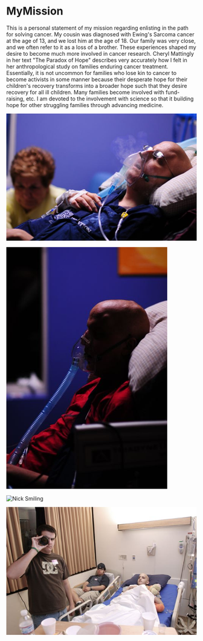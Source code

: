 # MyMission
This is a personal statement of my mission regarding enlisting in the path for solving cancer.  My cousin was diagnosed with Ewing's Sarcoma cancer at the age of 13, and we lost him at the age of 18.  Our family was very close, and we often refer to it as a loss of a brother.  These experiences shaped my desire to become much more involved in cancer research.  Cheryl Mattingly in her text "The Paradox of Hope" describes very accurately how I felt in her anthropological study on families enduring cancer treatment.  Essentially, it is not uncommon for families who lose kin to cancer to become activists in some manner because their desperate hope for their children's recovery transforms into a broader hope such that they desire recovery for all ill children.  Many families become involved with fund-raising, etc.  I am devoted to the involvement with science so that it building hope for other struggling families through advancing medicine.

![Nick a few days before death](nick2b.jpg "Nick a Day Before Death")

![Nick's Last Days](nick3.jpg "Nick's Last Days")

![Nick Smiling](nick+smiling.jpg "Nick Smiles!")

![Nick in the Hospital](Nick_hospital.jpeg "Nick in the Hospital" )
